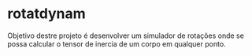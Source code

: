 # rotatdynam

Objetivo destre projeto é desenvolver um simulador de rotações onde se possa calcular o tensor de inercia de um corpo em qualquer
ponto.
